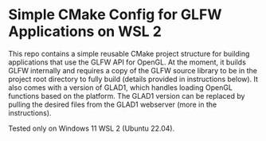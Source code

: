 # Simple CMake Config for GLFW Applications on WSL 2

This repo contains a simple reusable CMake project structure for building applications that use the GLFW API for OpenGL. At the moment, it builds GLFW internally and requires a copy of the GLFW source library to be in the project root directory to fully build (details provided in instructions below). It also comes with a version of GLAD1, which handles loading OpenGL functions based on the platform. The GLAD1 version can be replaced by pulling the desired files from the GLAD1 webserver (more in the instructions).



Tested only on Windows 11 WSL 2 (Ubuntu 22.04).